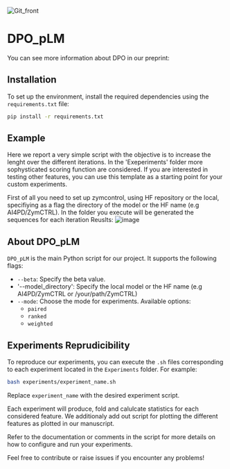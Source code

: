 ![Git_front](https://github.com/user-attachments/assets/43fb4f1c-471f-4178-a1e5-e323ef36f533)
# DPO_pLM


You can see more information about DPO in our preprint: 
## Installation

To set up the environment, install the required dependencies using the `requirements.txt` file:

```bash
pip install -r requirements.txt
```
## Example 
Here we report a very simple script with the objective is to increase the lenght over the different iterations. In the 'Exeperiments' folder more sophysticated scoring function are considered. 
If you are interested in testing other features, you can use this template as a starting point for your custom experiments.

First of all you need to set up zymcontrol, using HF repository or the local, specifiying as a flag the directory of the model or the HF name (e.g AI4PD/ZymCTRL). 
In the folder you execute will be generated the sequences for each iteration
Reuslts: ![image](https://github.com/user-attachments/assets/b408b256-0697-45b2-a396-2312f87f1ed8)



## About DPO_pLM

`DPO_pLM` is the main Python script for our project. It supports the following flags:

- `--beta`: Specify the beta value.
- '--model_directory': Specify the local model or the HF name (e.g AI4PD/ZymCTRL or /your/path/ZymCTRL)
- `--mode`: Choose the mode for experiments. Available options:
  - `paired`
  - `ranked`
  - `weighted`

## Experiments Reprudicibility

To reproduce our experiments, you can execute the `.sh` files corresponding to each experiment located in the `Experiments` folder. For example:

```bash
bash experiments/experiment_name.sh
```

Replace `experiment_name` with the desired experiment script.

Each experiment will produce, fold and calulcate statistics for each considered feature. We additionaly add out script for plotting the different features as plotted in our manuscript.


Refer to the documentation or comments in the script for more details on how to configure and run your experiments.

Feel free to contribute or raise issues if you encounter any problems!
